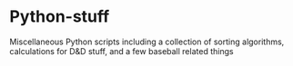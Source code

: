 # Python-stuff
Miscellaneous Python scripts including a collection of sorting algorithms, calculations for D&amp;D stuff, and a few baseball related things
